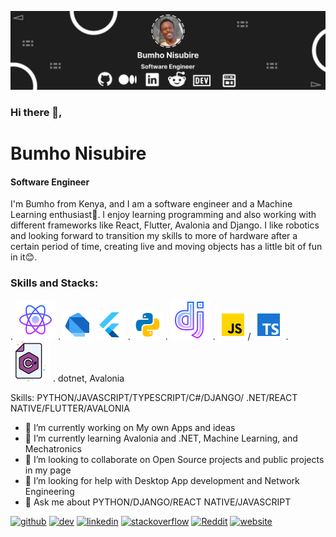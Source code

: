 ![Software Engineer](https://github.com/Bum-Ho12/Bum-Ho12/blob/main/banner.png)
### Hi there 👋,
# Bumho Nisubire
#### Software Engineer
I'm Bumho from Kenya, and I am a software engineer and a Machine Learning enthusiast🫡. I enjoy learning programming and also working with different frameworks like React, Flutter, Avalonia and Django. I like robotics and looking forward to transition my skills to more of hardware after a certain period of time, creating live and moving objects has a little bit of fun in it😊.
### Skills and Stacks:
. ![React Native](https://github.com/Bum-Ho12/Bum-Ho12/blob/main/icons8-react-native-64.png)
. ![Dart](https://github.com/Bum-Ho12/Bum-Ho12/blob/main/icons8-dart-48.png) ![Flutter](https://github.com/Bum-Ho12/Bum-Ho12/blob/main/icons8-flutter-48.png)
. ![python](https://github.com/Bum-Ho12/Bum-Ho12/blob/main/icons8-python-48.png)
. ![django](https://github.com/Bum-Ho12/Bum-Ho12/blob/main/icons8-django-64.png)
. ![Javascript](https://github.com/Bum-Ho12/Bum-Ho12/blob/main/icons8-javascript-48.png)/ ![Typescript](https://github.com/Bum-Ho12/Bum-Ho12/blob/main/icons8-typescript-48.png)
. ![C sharp](https://github.com/Bum-Ho12/Bum-Ho12/blob/main/icons8-c-sharp-64.png)
. dotnet, Avalonia

Skills: PYTHON/JAVASCRIPT/TYPESCRIPT/C#/DJANGO/ .NET/REACT NATIVE/FLUTTER/AVALONIA

- 🔭 I’m currently working on My own Apps and ideas 
- 🌱 I’m currently learning Avalonia and .NET, Machine Learning, and Mechatronics 
- 👯 I’m looking to collaborate on Open Source projects and public projects in my page 
- 🤔 I’m looking for help with Desktop App development and Network Engineering 
- 💬 Ask me about PYTHON/DJANGO/REACT NATIVE/JAVASCRIPT 

[<img src='https://cdn.jsdelivr.net/npm/simple-icons@3.0.1/icons/github.svg' alt='github' height='40'>](https://github.com/Bum-Ho12)  [<img src='https://cdn.jsdelivr.net/npm/simple-icons@3.0.1/icons/dev-dot-to.svg' alt='dev' height='40'>](https://dev.to/bumho12)  [<img src='https://cdn.jsdelivr.net/npm/simple-icons@3.0.1/icons/linkedin.svg' alt='linkedin' height='40'>](https://www.linkedin.com/in/bumho-nisubire-773a181a0/)  [<img src='https://cdn.jsdelivr.net/npm/simple-icons@3.0.1/icons/stackoverflow.svg' alt='stackoverflow' height='40'>](https://stackoverflow.com/users/14521648)  [<img src='https://cdn.jsdelivr.net/npm/simple-icons@3.0.1/icons/reddit.svg' alt='Reddit' height='40'>](https://www.reddit.com/user/Bumho)  [<img src='[[https://github.com/Bum-Ho12/Bum-Ho12/blob/main/icons8-portofolio-48.png](https://github.com/Bum-Ho12/Bum-Ho12/blob/main/icons8-portofolio-48.png)https://github.com/Bum-Ho12/Bum-Ho12/blob/main/icons8-portofolio-48.png' alt='website' height='40'>](https://bumho-nisubire.web.app/)  


